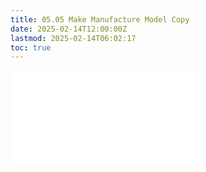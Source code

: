 ```yaml
---
title: 05.05 Make Manufacture Model Copy
date: 2025-02-14T12:00:00Z
lastmod: 2025-02-14T06:02:17
toc: true
---
```


![Link to included file contents](../../../../3d-modeling/fusion-360/make-manufacture-model-copy-fusion-360.md)
